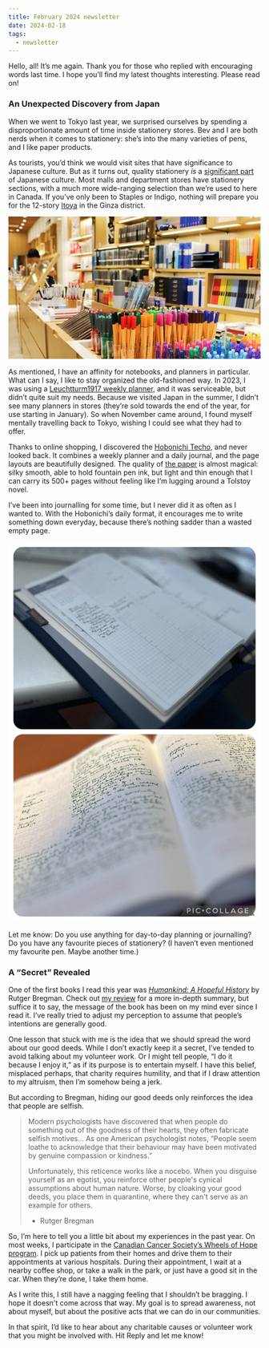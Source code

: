 ```yaml
---
title: February 2024 newsletter
date: 2024-02-18
tags:
  - newsletter
---
```


Hello, all! It’s me again. Thank you for those who replied with encouraging words last time. I hope you’ll find my latest thoughts interesting. Please read on!

### An Unexpected Discovery from Japan

When we went to Tokyo last year, we surprised ourselves by spending a disproportionate amount of time inside stationery stores. Bev and I are both nerds when it comes to stationery: she’s into the many varieties of pens, and I like paper products.

As tourists, you’d think we would visit sites that have significance to Japanese culture. But as it turns out, quality stationery _is_ a [significant part](https://youtu.be/Cq6mP-WfikI) of Japanese culture. Most malls and department stores have stationery sections, with a much more wide-ranging selection than we’re used to here in Canada. If you’ve only been to Staples or Indigo, nothing will prepare you for the 12-story [Itoya](https://whenin.tokyo/Itoya-Stationary-Ginza) in the Ginza district.

![](../../images/blog/itoya.jpeg)

As mentioned, I have an affinity for notebooks, and planners in particular. What can I say, I like to stay organized the old-fashioned way. In 2023, I was using a [Leuchtturm1917 weekly planner](https://www.leuchtturm1917.ca/weekly-planner-and-notebook-english.html), and it was serviceable, but didn’t quite suit my needs. Because we visited Japan in the summer, I didn’t see many planners in stores (they’re sold towards the end of the year, for use starting in January). So when November came around, I found myself mentally travelling back to Tokyo, wishing I could see what they had to offer.

Thanks to online shopping, I discovered the [Hobonichi Techo]( https://www.1101.com/store/techo/en/2024/pc/detail_cover/cb24_jan_en/), and never looked back. It combines a weekly planner and a daily journal, and the page layouts are beautifully designed. The quality of [the paper](https://www.galenleather.com/blogs/news/tomoe-river-paper) is almost magical: silky smooth, able to hold fountain pen ink, but light and thin enough that I can carry its 500+ pages without feeling like I’m lugging around a Tolstoy novel.

I’ve been into journalling for some time, but I never did it as often as I wanted to. With the Hobonichi’s daily format, it encourages me to write something down everyday, because there’s nothing sadder than a wasted empty page.

![](../../images/blog/hobonichi.jpeg)

Let me know: Do you use anything for day-to-day planning or journalling? Do you have any favourite pieces of stationery? (I haven’t even mentioned my favourite pen. Maybe another time.)

### A “Secret” Revealed

One of the first books I read this year was [_Humankind: A Hopeful History_]( https://app.thestorygraph.com/books/9a3bf034-0cec-4d40-b473-17e644f35ebf) by Rutger Bregman. Check out [my review](/quick-reviews/humankind) for a more in-depth summary, but suffice it to say, the message of the book has been on my mind ever since I read it. I’ve really tried to adjust my perception to assume that people’s intentions are generally good.

One lesson that stuck with me is the idea that we should spread the word about our good deeds. While I don’t exactly keep it a secret, I’ve tended to avoid talking about my volunteer work. Or I might tell people, “I do it because I enjoy it,” as if its purpose is to entertain myself. I have this belief, misplaced perhaps, that charity requires humility, and that if I draw attention to my altruism, then I’m somehow being a jerk.

But according to Bregman, hiding our good deeds only reinforces the idea that people are selfish.

> Modern psychologists have discovered that when people do something out of the goodness of their hearts, they often fabricate selfish motives… As one American psychologist notes, “People seem loathe to acknowledge that their behaviour may have been motivated by genuine compassion or kindness.”
> 
> Unfortunately, this reticence works like a nocebo. When you disguise yourself as an egotist, you reinforce other people's cynical assumptions about human nature. Worse, by cloaking your good deeds, you place them in quarantine, where they can't serve as an example for others.
> 
> - Rutger Bregman

So, I’m here to tell you a little bit about my experiences in the past year. On most weeks, I participate in the [Canadian Cancer Society’s Wheels of Hope program](https://cancer.ca/en/living-with-cancer/how-we-can-help/transportation). I pick up patients from their homes and drive them to their appointments at various hospitals. During their appointment, I wait at a nearby coffee shop, or take a walk in the park, or just have a good sit in the car. When they’re done, I take them home.

As I write this, I still have a nagging feeling that I shouldn’t be bragging. I hope it doesn't come across that way. My goal is to spread awareness, not about myself, but about the positive acts that we can do in our communities.

In that spirit, I’d like to hear about any charitable causes or volunteer work that you might be involved with. Hit Reply and let me know!